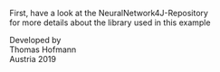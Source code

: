 First, have a look at the NeuralNetwork4J-Repository  
for more details about the library used in this example  

Developed by  
Thomas Hofmann  
Austria 2019
